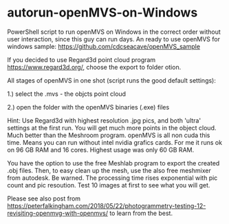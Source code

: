 # autorun-openMVS-on-Windows
PowerShell script to run openMVS on Windows in the correct order without user interaction, since this guy can run days.
An ready to use openMVS for windows sample: https://github.com/cdcseacave/openMVS_sample

If you decided to use Regard3d point cloud program https://www.regard3d.org/, choose the export to folder otion.

All stages of openMVS in one shot (script runs the good default settings):

1.) select the <scene>.mvs - the objcts point cloud

2.) open the folder with the openMVS binaries (.exe) files

Hint:
Use Regard3d with highest resolution .jpg pics, and both 'ultra' settings at the first run.
You will get much more points in the object cloud. Much better than the Meshroom program. 
openMVS is all non cuda this time. Means you can run without intel nvidia grafics cards.
For me it runs ok on 96 GB RAM and 16 cores. Highest usage was only 60 GB RAM.

You have the option to use the free Meshlab program to export the created .obj files. 
Then, to easy clean up the mesh, use the also free meshmixer from autodesk. 
Be warned. The processing time rises exponential with pic count and pic resoution. 
Test 10 images at first to see what you will get.

Please see also post from https://peterfalkingham.com/2018/05/22/photogrammetry-testing-12-revisiting-openmvg-with-openmvs/
to learn from the best.
